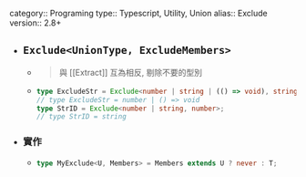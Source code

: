 category:: Programing
type:: Typescript, Utility, Union
alias:: Exclude
version:: 2.8+

- ## `Exclude<UnionType, ExcludeMembers>`
	- > 與 [[Extract]] 互為相反, 剔除不要的型別
	- ```typescript
	  type ExcludeStr = Exclude<number | string | (() => void), string>;
	  // type ExcludeStr = number | () => void
	  type StrID = Exclude<number | string, number>;
	  // type StrID = string
	  ```
- ### 實作
	- ```typescript
	  type MyExclude<U, Members> = Members extends U ? never : T;
	  ```